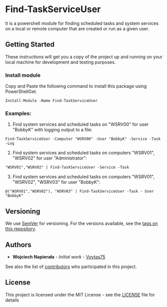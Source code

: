 # Find-TaskServiceUser

It is a powershell module for finding scheduled tasks and system services on a local or remote computer that are created or run as a given user.

## Getting Started

These instructions will get you a copy of the project up and running on your local machine for development and testing purposes.

### Install module

Copy and Paste the following command to install this package using PowerShellGet.

```
Install-Module -Name Find-TaskServiceUser
```

### Examples:

1. Find system services and scheduled tasks on "WSRV00" for user "BobbyK" with logging output to a file:
```
Find-TaskServiceUser -Computer "WSRV00" -User "BobbyK" -Service -Task -Log
```

2. Find system services and scheduled tasks on computers "WSRV01", "WSRV02" for user "Administrator":
```
"WSRV01","WSRV02" | Find-TaskServiceUser -Service -Task
```

3. Find system services and scheduled tasks on computers "WSRV01", "WSRV02", "WSRV03" for user "BobbyK":
```
@("WSRV01","WSRV02"), "WSRV03" | Find-TaskServiceUser -Task - User "BobbyK"
```

## Versioning

We use [SemVer](http://semver.org/) for versioning. For the versions available, see the [tags on this repository](https://github.com/voytas75/Find-TaskServiceUser/tags). 

## Authors

* **Wojciech Napierała** - *Initial work* - [Voytas75](https://github.com/voytas75)

See also the list of [contributors](https://github.com/voytas75/Find-TaskServiceUser/graphs/contributors) who participated in this project.

## License

This project is licensed under the MIT License - see the [LICENSE](https://github.com/voytas75/Find-TaskServiceUser/blob/master/LICENSE) file for details